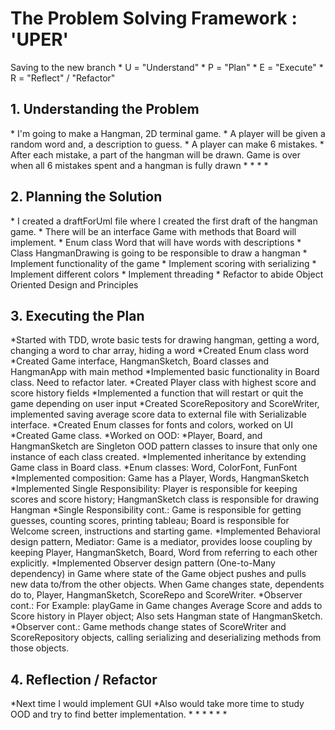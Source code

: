 <h1>The Problem Solving Framework : 'UPER'</h1>
Saving to the new branch
* U = "Understand"
* P = "Plan"
* E = "Execute"
* R = "Reflect" / "Refactor"

<h2>1. Understanding the Problem</h2>
* I'm going to make a Hangman, 2D terminal game.
* A player will be given a random word and, a description to guess. 
* A player can make 6 mistakes.
* After each mistake, a part of the hangman will be drawn. Game is over when all 6 mistakes spent and a hangman is fully drawn
* 
*
*
*
<h2>
    2. Planning the Solution
</h2>
* I created a draftForUml file where I created the first draft of the hangman game.
* There will be an interface Game with methods that Board will implement.
* Enum class Word that will have words with descriptions
* Class HangmanDrawing is going to be responsible to draw a hangman
* Implement functionality of the game
* Implement scoring with serializing
* Implement different colors
* Implement threading
* Refactor to abide Object Oriented Design and Principles
<h2>
    3. Executing the Plan
</h2>
*Started with TDD, wrote basic tests for drawing hangman, getting a word, changing a word to char array, hiding a word
*Created Enum class word
*Created Game interface, HangmanSketch, Board classes and HangmanApp with main method
*Implemented basic functionality in Board class. Need to refactor later.
*Created Player class with highest score and score history fields
*Implemented a function that will restart or quit the game depending on user input
*Created ScoreRepository and ScoreWriter, implemented saving average score data to external file with Serializable interface.
*Created Enum classes for fonts and colors, worked on UI
*Created Game class. 
*Worked on OOD:
*Player, Board, and HangmanSketch are Singleton OOD pattern classes to insure that only one instance of each class created.
*Implemented inheritance by extending Game class in Board class.
*Enum classes: Word, ColorFont, FunFont
*Implemented composition: Game has a Player, Words, HangmanSketch
*Implemented Single Responsibility: Player is responsible for keeping scores and score history; HangmanSketch class is responsible for drawing Hangman
*Single Responsibility cont.: Game is responsible for getting guesses, counting scores, printing tableau; Board is responsible for Welcome screen, instructions and starting game.
*Implemented Behavioral design pattern, Mediator: Game is a mediator, provides loose coupling by keeping Player, HangmanSketch, Board, Word from referring to each other explicitly.
*Implemented Observer design pattern (One-to-Many dependency) in Game where state of the Game object pushes and pulls new data to/from the other objects. When Game changes state, dependents do to, Player, HangmanSketch, ScoreRepo and ScoreWriter.
*Observer cont.: For Example: playGame in Game changes Average Score and adds to Score history in Player object; Also sets Hangman state of HangmanSketch.
*Observer cont.: Game methods change states of ScoreWriter and ScoreRepository objects, calling serializing and deserializing methods from those objects.
<h2>
    4. Reflection / Refactor
</h2>
*Next time I would implement GUI
*Also would take more time to study OOD and try to find better implementation.
*
*
*
*
*
*